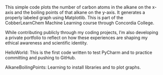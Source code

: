 This simple code plots the number of carbon atoms in the alkane on the x-axis and the boiling points of that alkane on the y-axis. It generates a properly labeled graph using Matplotlib.
This is part of the CobberLearnChem Machine Learning course through Concordia College.

While contributing publicly through my coding projects, I’m also developing a private portfolio to reflect on how these experiences are shaping my ethical awareness and scientific identity.

HelloWorld: This is the first code written to test PyCharm and to practice committing and pushing to GitHub.

AlkaneBoilingPoints: Learning to install libraries and to plot graphs. 
